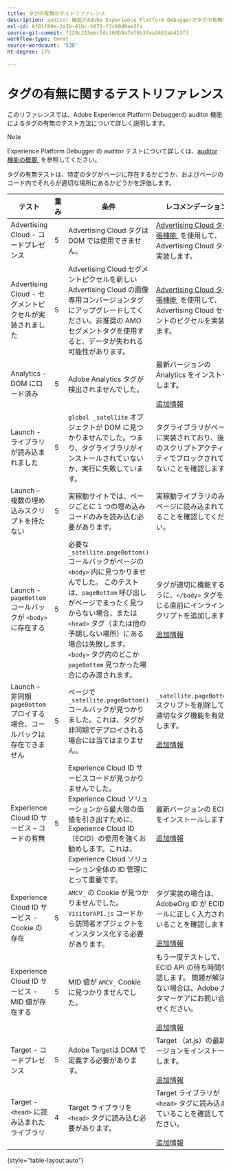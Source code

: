 ```yaml
---
title: タグの有無のテストリファレンス
description: auditor 機能がAdobe Experience Platform Debuggerでタグの有無をテストする方法について説明します。
exl-id: 8f01f89e-2a3b-41bc-b971-f3c60d0ae3fa
source-git-commit: f129c215ebc5dc169b9a7ef9b3faa3463ab413f3
workflow-type: tm+mt
source-wordcount: '538'
ht-degree: 17%

---
```


# タグの有無に関するテストリファレンス

このリファレンスでは、Adobe Experience Platform Debuggerの auditor 機能によるタグの有無のテスト方法について詳しく説明します。

>[!NOTE]
>
>Experience Platform Debugger の auditor テストについて詳しくは、[auditor 機能の概要 &#x200B;](./overview.md) を参照してください。

タグの有無テストは、特定のタグがページに存在するかどうか、およびページのコード内でそれらが適切な場所にあるかどうかを評価します。

| テスト | 重み | 条件 | レコメンデーション |
| --- | --- | --- | --- |
| Advertising Cloud - コードプレゼンス | 5 | Advertising Cloud タグは DOM では使用できません。 | [Advertising Cloud タグ拡張機能 &#x200B;](../../destinations/catalog/advertising/adobe-advertising-cloud.md) を使用して、Advertising Cloud タグを実装します。 |
| Advertising Cloud - セグメントピクセルが実装されました | 5 | Advertising Cloud セグメントピクセルを新しい Advertising Cloud の画像専用コンバージョンタグにアップグレードしてください。非推奨の AMO セグメントタグを使用すると、データが失われる可能性があります。 | [Advertising Cloud タグ拡張機能 &#x200B;](../../destinations/catalog/advertising/adobe-advertising-cloud.md) を使用して、Advertising Cloud セグメントのピクセルを実装します。 |
| Analytics - DOM にロード済み | 5 | Adobe Analytics タグが検出されませんでした。 | 最新バージョンの Analytics をインストールします。 <br><br>[追加情報](https://experienceleague.adobe.com/docs/analytics/implementation/home.html?lang=ja) |
| Launch - ライブラリが読み込まれました | 5 | `global _satellite` オブジェクトが DOM に見つかりませんでした。つまり、タグライブラリがインストールされていないか、実行に失敗しています。 | タグライブラリがページに実装されており、後続のスクリプトアクティビティでブロックされていないことを確認します。 |
| Launch – 複数の埋め込みスクリプトを持たない | 5 | 実稼動サイトでは、ページごとに 1 つの埋め込みコードのみを読み込む必要があります。 | 実稼動ライブラリのみがページに読み込まれていることを確認してください。 |
| Launch - `pageBottom` コールバックが `<body>` に存在する | 5 | 必要な `_satellite.pageBottom()` コールバックがページの `<body>` 内に見つかりませんでした。 このテストは、`pageBottom` 呼び出しがページでまったく見つからない場合、または `<head>` タグ（または他の予期しない場所）にある場合は失敗します。 `<body>` タグ内のどこか `pageBottom` 見つかった場合にのみ渡されます。 | タグが適切に機能するように、`</body>` タグを閉じる直前にインラインスクリプトを追加します。<br><br>[追加情報](../../tags/ui/client-side/asynchronous-deployment.md) |
| Launch – 非同期 `pageBottom` プロイする場合、コールバックは存在できません | 5 | ページで `_satellite.pageBottom()` コールバックが見つかりました。これは、タグが非同期でデプロイされる場合には当てはまりません。 | `_satellite.pageBottom()` スクリプトを削除して、適切なタグ機能を有効にします。 <br><br>[追加情報](../../tags/ui/client-side/asynchronous-deployment.md) |
| Experience Cloud ID サービス – コードの有無 | 5 | Experience Cloud ID サービスコードが見つかりませんでした。Experience Cloud ソリューションから最大限の価値を引き出すために、Experience Cloud ID （ECID）の使用を強くお勧めします。これは、Experience Cloud ソリューション全体の ID 管理にとって重要です。 | 最新バージョンの ECID をインストールします。<br><br>[追加情報](https://experienceleague.adobe.com/docs/id-service/using/intro/overview.html?lang=ja) |
| Experience Cloud ID サービス - Cookie の存在 | 5 | `AMCV_` の Cookie が見つかりませんでした。 `VisitorAPI.js` コードから訪問者オブジェクトをインスタンス化する必要があります。 | タグ実装の場合は、AdobeOrg ID が ECID ツールに正しく入力されていることを確認します。 <br><br>[追加情報](https://experienceleague.adobe.com/docs/id-service/using/intro/cookies.html?lang=ja) |
| Experience Cloud ID サービス - MID 値が存在する | 5 | MID 値が `AMCV_` Cookie に見つかりませんでした。 | もう一度テストして、ECID API の待ち時間を確認します。 問題が解決しない場合は、Adobe カスタマーケアにお問い合わせください。 <br><br>[追加情報](https://experienceleague.adobe.com/docs/id-service/using/intro/cookies.html?lang=ja) |
| Target - コードプレゼンス | 5 | Adobe Targetは DOM で定義する必要があります。 | Target （at.js）の最新バージョンをインストールします。 <br><br>[追加情報](https://experienceleague.adobe.com/docs/target/using/implement-target/implementing-target.html?lang=ja) |
| Target - `<head>` に読み込まれたライブラリ | 4 | Target ライブラリを `<head>` タグに読み込む必要があります。 | Target ライブラリが `<head>` タグに読み込まれていることを確認してください。 <br><br>[追加情報](https://experienceleague.adobe.com/docs/target/using/implement-target/implementing-target.html?lang=ja) |

{style="table-layout:auto"}
